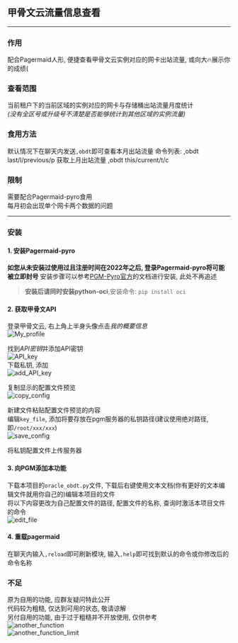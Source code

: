 ## 甲骨文云流量信息查看

---
### 作用
配合Pagermaid人形, 便捷查看甲骨文云实例对应的网卡出站流量, 或向大🔥展示你的成绩(

### 查看范围
当前租户下的当前区域的实例对应的网卡与存储桶出站流量月度统计  
*(没有全区号或升级号不清楚是否能够统计到其他区域的实例流量)*

### 食用方法
默认情况下在聊天内发送`,obdt`即可查看本月出站流量
命令列表:
,obdt last/l/previous/p 获取上月出站流量
,obdt this/current/t/c

### 限制  

需要配合Pagermaid-pyro食用  
每月初会出现单个网卡两个数据的问题

---
### 安装
#### 1. 安装Pagermaid-pyro
**如您从未安装过使用过且注册时间在2022年之后, 登录Pagermaid-pyro将可能被立即封号**
安装步骤可以参考[PGM-Pyro官方](https://xtaolabs.com/#/?id=%e7%ae%80%e4%bb%8b)的文档进行安装, 此处不再追述  
>**安装后请同时安装python-oci**,安装命令: `pip install oci`

#### 2. 获取甲骨文API
登录甲骨文云, 右上角上半身头像点击*我的概要信息*  
![My_profile](https://img10.360buyimg.com/babel/jfs/t20251111/228040/12/2983/9491/654fb13cFcefe9f98/85141eb6c2f134c3.jpg)  

找到*API密钥*并添加API密钥  
![API_key](https://img10.360buyimg.com/babel/jfs/t20251111/128518/36/36398/33242/654fb13cF8d1664ff/59ea0c4fc9a8986a.jpg)  
下载私钥, 添加  
![add_API_key](https://img10.360buyimg.com/babel/jfs/t20251111/191320/33/42588/57089/654fb13eFd589131f/c715f67b0d58c7d1.jpg)  

复制显示的配置文件预览  
![copy_config](https://img10.360buyimg.com/babel/jfs/t20251111/237348/15/2738/61363/654fb13cF2373cd2e/f66b02b447b8a5c0.jpg)  

新建文件粘贴配置文件预览的内容  
编辑`key_file`, 添加将要存放在pgm服务器的私钥路径(建议使用绝对路径, 即`/root/xxx/xxx`)  
![save_config](https://img10.360buyimg.com/babel/jfs/t20251111/236383/14/2675/17138/654fb13eFdd2d1cc2/9452dca201656322.jpg)  

将私钥配置文件上传服务器

#### 3. 向PGM添加本功能
下载本项目的`oracle_obdt.py`文件, 下载后右键使用文本文档(你有更好的文本编辑文件就用你自己的)编辑本项目的文件  
将以下内容更改为自己配置文件的路径, 配置文件的名称, 查询时激活本项目文件的命令  
![edit_file](https://img10.360buyimg.com/babel/jfs/t20251111/192515/32/40567/23677/654fb13eF110c30cc/7ba28deadffeb817.jpg)

#### 4. 重载pagermaid
在聊天内输入`,reload`即可刷新模块, 输入`,help`即可找到默认的命令或你修改后的命令名称

### 不足
原为自用的功能, 应群友疑问特此公开  
代码较为粗糙, 仅达到可用的状态, 敬请谅解  
另付自用的功能, 由于过于粗糙并不开放使用, 仅供参考  
![another_function](https://img10.360buyimg.com/babel/jfs/t20251111/195006/36/41322/62535/654fb40bFb80d0d02/1376f9b58ee94bcb.jpg)  
![another_function_limit](https://img10.360buyimg.com/babel/jfs/t20251111/184718/24/42123/24777/654fb46cF97dade93/d4f8563d58b50953.jpg)
